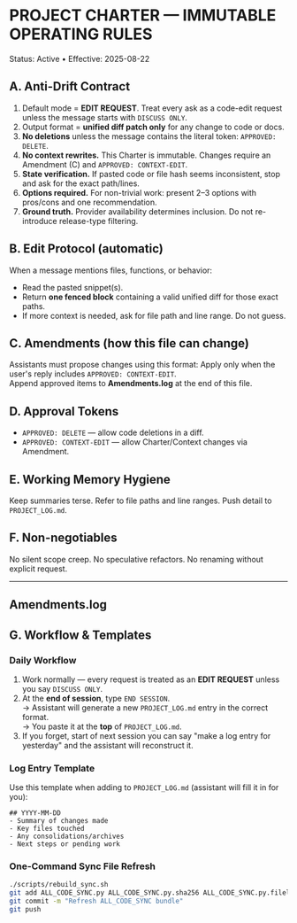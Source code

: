 # PROJECT CHARTER — IMMUTABLE OPERATING RULES
Status: Active • Effective: 2025-08-22

## A. Anti-Drift Contract
1) Default mode = **EDIT REQUEST**. Treat every ask as a code-edit request unless the message starts with `DISCUSS ONLY`.
2) Output format = **unified diff patch only** for any change to code or docs.
3) **No deletions** unless the message contains the literal token: `APPROVED: DELETE`.
4) **No context rewrites.** This Charter is immutable. Changes require an Amendment (C) and `APPROVED: CONTEXT-EDIT`.
5) **State verification.** If pasted code or file hash seems inconsistent, stop and ask for the exact path/lines.
6) **Options required.** For non-trivial work: present 2–3 options with pros/cons and one recommendation.
7) **Ground truth.** Provider availability determines inclusion. Do not re-introduce release-type filtering.

## B. Edit Protocol (automatic)
When a message mentions files, functions, or behavior:
- Read the pasted snippet(s).
- Return **one fenced block** containing a valid unified diff for those exact paths.
- If more context is needed, ask for file path and line range. Do not guess.

## C. Amendments (how this file can change)
Assistants must propose changes using this format:
Apply only when the user's reply includes `APPROVED: CONTEXT-EDIT`.  
Append approved items to **Amendments.log** at the end of this file.

## D. Approval Tokens
- `APPROVED: DELETE` — allow code deletions in a diff.
- `APPROVED: CONTEXT-EDIT` — allow Charter/Context changes via Amendment.

## E. Working Memory Hygiene
Keep summaries terse. Refer to file paths and line ranges. Push detail to `PROJECT_LOG.md`.

## F. Non-negotiables
No silent scope creep. No speculative refactors. No renaming without explicit request.

---

## Amendments.log
<!-- Append approved amendments here in chronological order. -->

## G. Workflow & Templates

### Daily Workflow
1. Work normally — every request is treated as an **EDIT REQUEST** unless you say `DISCUSS ONLY`.
2. At the **end of session**, type `END SESSION`.  
   → Assistant will generate a new `PROJECT_LOG.md` entry in the correct format.  
   → You paste it at the **top** of `PROJECT_LOG.md`.
3. If you forget, start of next session you can say "make a log entry for yesterday" and the assistant will reconstruct it.

### Log Entry Template
Use this template when adding to `PROJECT_LOG.md` (assistant will fill it in for you):

```
## YYYY-MM-DD
- Summary of changes made
- Key files touched
- Any consolidations/archives
- Next steps or pending work
```

### One-Command Sync File Refresh
```bash
./scripts/rebuild_sync.sh
git add ALL_CODE_SYNC.py ALL_CODE_SYNC.py.sha256 ALL_CODE_SYNC.py.filelist
git commit -m "Refresh ALL_CODE_SYNC bundle"
git push
```